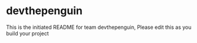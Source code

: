 # devthepenguin
This is the initiated README for team devthepenguin, Please edit this as you build your project
